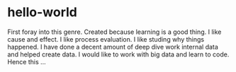 # hello-world
First foray into this genre.  Created because learning is a good thing.
I like cause and effect.  I like process evaluation.  I like studing why things happened.  I have done a decent amount of deep dive work internal data and helped create data. I would like to work with big data and learn to code.  Hence this ... 
